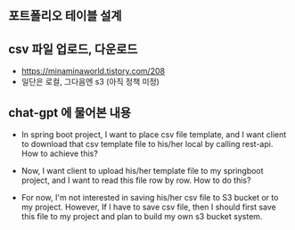 

## 포트폴리오 테이블 설계

## csv 파일 업로드, 다운로드


- https://minaminaworld.tistory.com/208
- 일단은 로컬, 그다음엔 s3 (아직 정책 미정)


## chat-gpt 에 물어본 내용
- In spring boot project, I want to place csv file template, and I want client to download that csv template file to his/her local by calling rest-api. How to achieve this?

- Now, I want client to upload his/her template file to my springboot project, and I want to read this file row by row. How to do this?

- For now, I'm not interested in saving his/her csv file to S3 bucket or to my project. However, If I have to save csv file, then I should first save this file to my project and plan to build my own s3 bucket system.